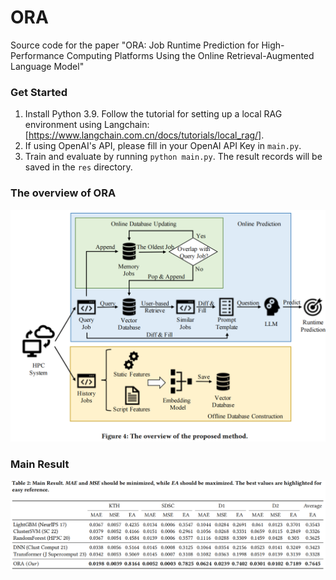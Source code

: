 # ORA
Source code for the paper "ORA: Job Runtime Prediction for High-Performance Computing Platforms Using the Online Retrieval-Augmented Language Model"

### Get Started
1. Install Python 3.9. Follow the tutorial for setting up a local RAG environment using Langchain: [https://www.langchain.com.cn/docs/tutorials/local_rag/].
2. If using OpenAI's API, please fill in your OpenAI API Key in `main.py`.
3. Train and evaluate by running `python main.py`. The result records will be saved in the `res` directory.

### The overview of ORA

![](https://github.com/opensourcexxx/ORA/blob/main/png/ov.png "")

### Main Result

![](https://github.com/opensourcexxx/ORA/blob/main/png/res.png "")